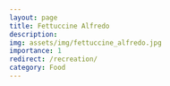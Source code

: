 ```yaml
---
layout: page
title: Fettuccine Alfredo
description:
img: assets/img/fettuccine_alfredo.jpg
importance: 1
redirect: /recreation/
category: Food
---
```

